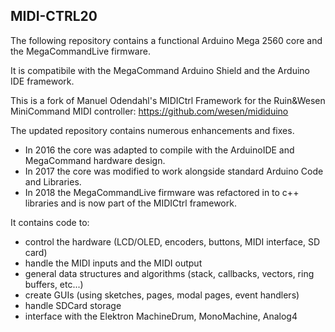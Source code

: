 ## MIDI-CTRL20

The following repository contains a functional Arduino Mega 2560 core and the MegaCommandLive firmware.

It is compatibile with the MegaCommand Arduino Shield and the Arduino IDE framework.

This is a fork of Manuel Odendahl's MIDICtrl Framework for the Ruin&Wesen MiniCommand
MIDI controller:
https://github.com/wesen/mididuino

The updated repository contains numerous enhancements and fixes.

- In 2016 the core was adapted to compile with the ArduinoIDE and MegaCommand hardware design.
- In 2017 the core was modified to work alongside standard Arduino Code and Libraries.
- In 2018 the MegaCommandLive firmware was refactored in to c++ libraries and is now
part of the MIDICtrl framework.

It contains code to:

- control the hardware (LCD/OLED, encoders, buttons, MIDI interface, SD card)
- handle the MIDI inputs and the MIDI output
- general data structures and algorithms (stack, callbacks, vectors,
  ring buffers, etc...)
- create GUIs (using sketches, pages, modal pages, event handlers)
- handle SDCard storage
- interface with the Elektron MachineDrum, MonoMachine, Analog4

